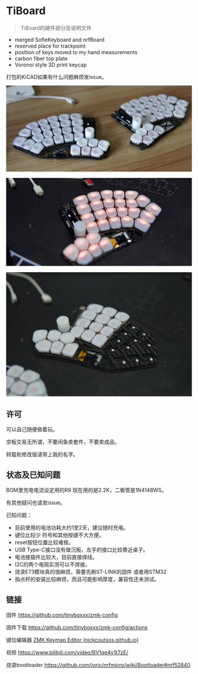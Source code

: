 # TiBoard
>  TiBoard的硬件部分及说明文件

- merged SofleKeyboard and nrfBoard
- reserved place for trackpoint
- position of keys moved to my hand measurements
- carbon fiber top plate
- Voronoi style 3D print keycap

打包的KiCAD如果有什么问题麻烦发issue。

![image-20221012233305833](image/image3.jpeg)

![](image/tiboard.jpeg)

![](image/tiboard2.jpeg)



## 许可

可以自己随便做着玩。

空板交易无所谓，不要闲鱼卖套件，不要卖成品。

转载和修改版请带上我的名字。



## 状态及已知问题

BOM里充电电流设定用的R9 现在用的是2.2K，二极管是1N4148WS。

有其他疑问也请发issue。

已知问题：

- 目前使用的电池功耗大约1至2天，建议随时充电。
- 键位比较少 符号和其他按键不大方便。
- reset按钮位置比较难按。
- USB Type-C接口没有做沉板，左手的接口比较靠近桌子。
- 电池接插件比较大，目前直接焊线。
- I2C的两个电阻实测可以不焊接。
- 烧录E73模块真的很麻烦，需要先刷ST-LINK的固件 或者用STM32
- 指点杆的安装比较麻烦，而且可能影响厚度，兼容性还未测试。



## 链接

固件 https://github.com/tinyboxxx/zmk-config

固件下载 https://github.com/tinyboxxx/zmk-config/actions

键位编辑器 [ZMK Keymap Editor (nickcoutsos.github.io)](https://nickcoutsos.github.io/keymap-editor/)

视频 https://www.bilibili.com/video/BV1qe4y1t7zE/

烧录bootloader https://github.com/joric/nrfmicro/wiki/Bootloader#nrf52840

